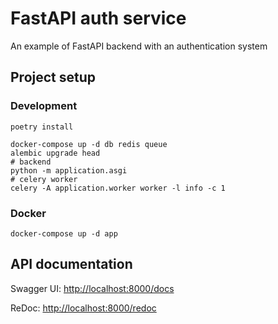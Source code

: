 # FastAPI auth service

An example of FastAPI backend with an authentication system

## Project setup

### Development

```shell script
poetry install

docker-compose up -d db redis queue
alembic upgrade head
# backend
python -m application.asgi
# celery worker
celery -A application.worker worker -l info -c 1
```

### Docker

```shell script
docker-compose up -d app
```

## API documentation

Swagger UI: [http://localhost:8000/docs](http://localhost:8000/docs)

ReDoc: [http://localhost:8000/redoc](http://localhost:8000/redoc)